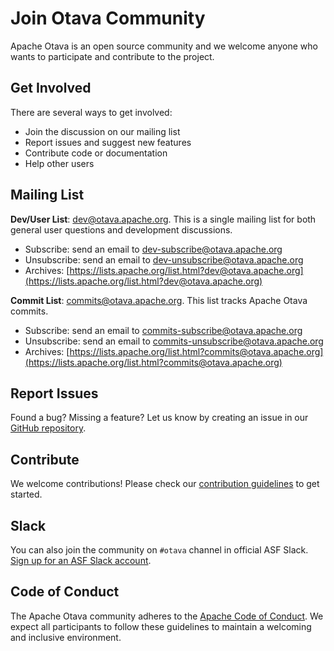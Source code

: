 # Join Otava Community

Apache Otava is an open source community and we welcome anyone who wants to participate and contribute to the project.

## Get Involved

There are several ways to get involved:

- Join the discussion on our mailing list
- Report issues and suggest new features
- Contribute code or documentation
- Help other users

## Mailing List

**Dev/User List**: [dev@otava.apache.org](mailto:dev@otava.apache.org). This is a single mailing list for both general user questions and
development discussions.

* Subscribe: send an email to [dev-subscribe@otava.apache.org](mailto:dev-subscribe@otava.apache.org)
* Unsubscribe: send an email to
[dev-unsubscribe@otava.apache.org](mailto:dev-unsubscribe@otava.apache.org)
* Archives: [https://lists.apache.org/list.html?dev@otava.apache.org](https://lists.apache.org/list.html?dev@otava.apache.org)

**Commit List**: [commits@otava.apache.org](mailto:commits@otava.apache.org). This list tracks Apache Otava commits.

* Subscribe: send an email to [commits-subscribe@otava.apache.org](mailto:commits-subscribe@otava.apache.org)
* Unsubscribe: send an email to
[commits-unsubscribe@otava.apache.org](mailto:commits-unsubscribe@otava.apache.org)
* Archives: [https://lists.apache.org/list.html?commits@otava.apache.org](https://lists.apache.org/list.html?commits@otava.apache.org)

## Report Issues

Found a bug? Missing a feature? Let us know by creating an issue in our [GitHub repository](https://github.com/apache/otava/issues).

## Contribute

We welcome contributions! Please check our [contribution guidelines](/docs/contribute) to get started.

## Slack

You can also join the community on `#otava` channel in official ASF Slack. [Sign up for an ASF Slack account](https://s.apache.org/slack-invite).

## Code of Conduct

The Apache Otava community adheres to the [Apache Code of Conduct](https://www.apache.org/foundation/policies/conduct.html). We expect all
participants to follow these guidelines to maintain a welcoming and inclusive environment.
